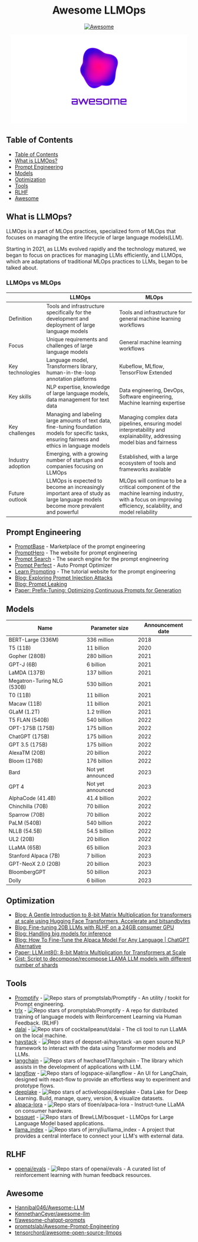 <h1 align="center">Awesome LLMOps</h1>
<p align="center"><a href="https://awesome.re"><img src="https://awesome.re/badge.svg" alt="Awesome" /></a></p>
<p align="center"><img src="./cover.png" height="240" alt="Awesome LLMOps - Awesome list of LLMOps" /></p>

## Table of Contents

- [Table of Contents](#table-of-contents)
- [What is LLMOps?](#what-is-llmops)
- [Prompt Engineering](#prompt-engineering)
- [Models](#models)
- [Optimization](#optimization)
- [Tools](#tools)
- [RLHF](#rlhf)
- [Awesome](#awesome)

## What is LLMOps?

LLMOps is a part of MLOps practices, specialized form of MLOps that focuses on managing the entire lifecycle of large language models(LLM).

Starting in 2021, as LLMs evolved rapidly and the technology matured, we began to focus on practices for managing LLMs efficiently, and LLMOps, which are adaptations of traditional MLOps practices to LLMs, began to be talked about.

### LLMOps vs MLOps

| | LLMOps | MLOps |
|-|--------|-------|
| Definition | Tools and infrastructure specifically for the development and deployment of large language models | Tools and infrastructure for general machine learning workflows |
| Focus | Unique requirements and challenges of large language models | General machine learning workflows | Examples of offerings	Foundation model fine-tuning, no-code LLM deployment, GPU access and optimization, prompt experimentation, prompt chaining, data synthesis and augmentation	Model versioning, automated testing, model monitoring, deployment automation, data pipeline management |
| Key technologies | Language model, Transformers library, human-in-the-loop annotation platforms | Kubeflow, MLflow, TensorFlow Extended |
| Key skills | NLP expertise, knowledge of large language models, data management for text data | Data engineering, DevOps, Software engineering, Machine learning expertise |
| Key challenges | Managing and labeling large amounts of text data, fine-tuning foundation models for specific tasks, ensuring fairness and ethics in language models | Managing complex data pipelines, ensuring model interpretability and explainability, addressing model bias and fairness |
| Industry adoption | Emerging, with a growing number of startups and companies focusing on LLMOps | Established, with a large ecosystem of tools and frameworks available
| Future outlook | LLMOps is expected to become an increasingly important area of study as large language models become more prevalent and powerful | MLOps will continue to be a critical component of the machine learning industry, with a focus on improving efficiency, scalability, and model reliability |


## Prompt Engineering

- [PromptBase](https://promptbase.com/) - Marketplace of the prompt engineering
- [PromptHero](https://prompthero.com/) - The website for prompt engineering
- [Prompt Search](https://www.ptsearch.info/tags/list/) - The search engine for the prompt engineering
- [Prompt Perfect](https://promptperfect.jina.ai/) - Auto Prompt Optimizer
- [Learn Prompting](https://learnprompting.org/) - The tutorial website for the prompt engineering
- [Blog: Exploring Prompt Injection Attacks](https://research.nccgroup.com/2022/12/05/exploring-prompt-injection-attacks/)
- [Blog: Prompt Leaking](https://learnprompting.org/docs/prompt_hacking/leaking)
- [Paper: Prefix-Tuning: Optimizing Continuous Prompts for Generation](https://aclanthology.org/2021.acl-long.353.pdf)

## Models

| Name                       | Parameter size    | Announcement date |
|----------------------------|-------------------|-------------------|
| BERT-Large (336M)          | 336 million       | 2018              |
| T5 (11B)                   | 11 billion        | 2020              |
| Gopher (280B)              | 280 billion       | 2021              |
| GPT-J (6B)                 | 6 billion         | 2021              |
| LaMDA (137B)               | 137 billion       | 2021              |
| Megatron-Turing NLG (530B) | 530 billion       | 2021              |
| T0 (11B)                   | 11 billion        | 2021              |
| Macaw (11B)                | 11 billion        | 2021              |
| GLaM (1.2T)                | 1.2 trillion      | 2021              |
| T5 FLAN (540B)             | 540 billion       | 2022              |
| OPT-175B (175B)            | 175 billion       | 2022              |
| ChatGPT (175B)             | 175 billion       | 2022              |
| GPT 3.5 (175B)             | 175 billion       | 2022              |
| AlexaTM (20B)              | 20 billion        | 2022              |
| Bloom (176B)               | 176 billion       | 2022              |
| Bard                       | Not yet announced | 2023              |
| GPT 4                      | Not yet announced | 2023              |
| AlphaCode (41.4B)          | 41.4 billion      | 2022              |
| Chinchilla (70B)           | 70 billion        | 2022              |
| Sparrow (70B)              | 70 billion        | 2022              |
| PaLM (540B)                | 540 billion       | 2022              |
| NLLB (54.5B)               | 54.5 billion      | 2022              |
| UL2 (20B)                  | 20 billion        | 2022              |
| LLaMA (65B)                | 65 billion        | 2023              |
| Stanford Alpaca (7B)       | 7 billion         | 2023              |
| GPT-NeoX 2.0 (20B)         | 20 billion        | 2023              |
| BloombergGPT               | 50 billion        | 2023              |
| Dolly                      | 6 billion         | 2023              |

## Optimization

- [Blog: A Gentle Introduction to 8-bit Matrix Multiplication for transformers at scale using Hugging Face Transformers, Accelerate and bitsandbytes](https://huggingface.co/blog/hf-bitsandbytes-integration)
- [Blog: Fine-tuning 20B LLMs with RLHF on a 24GB consumer GPU](https://huggingface.co/blog/trl-peft)
- [Blog: Handling big models for inference](https://huggingface.co/docs/accelerate/usage_guides/big_modeling)
- [Blog: How To Fine-Tune the Alpaca Model For Any Language | ChatGPT Alternative](https://medium.com/@martin-thissen/how-to-fine-tune-the-alpaca-model-for-any-language-chatgpt-alternative-370f63753f94)
- [Paper: LLM.int8(): 8-bit Matrix Multiplication for Transformers at Scale](https://arxiv.org/abs/2208.07339)
- [Gist: Script to decompose/recompose LLAMA LLM models with different number of shards](https://gist.github.com/benob/4850a0210b01672175942203aa36d300)

## Tools

- [Promptify](https://github.com/promptslab/Promptify) - ![Repo stars of promptslab/Promptify](https://img.shields.io/github/stars/promptslab/Promptify?style=social) - An utility / tookit for Prompt engineering.
- [trlx](https://github.com/CarperAI/trlx) - ![Repo stars of promptslab/Promptify](https://img.shields.io/github/stars/CarperAI/trlx?style=social) - A repo for distributed training of language models with Reinforcement Learning via Human Feedback. (RLHF)
- [dalai](https://github.com/cocktailpeanut/dalai) - ![Repo stars of cocktailpeanut/dalai](https://img.shields.io/github/stars/cocktailpeanut/dalai?style=social) - The cli tool to run LLaMA on the local machine.
- [haystack](https://github.com/deepset-ai/haystack) - ![Repo stars of deepset-ai/haystack](https://img.shields.io/github/stars/deepset-ai/haystack?style=social) -an open source NLP framework to interact with the data using Transformer models and LLMs.
- [langchain](https://github.com/hwchase17/langchain) - ![Repo stars of hwchase17/langchain](https://img.shields.io/github/stars/hwchase17/langchain?style=social) - The library which assists in the development of applications with LLM.
- [langflow](https://github.com/logspace-ai/langflow) - ![Repo stars of logspace-ai/langflow](https://img.shields.io/github/stars/logspace-ai/langflow?style=social) - An UI for LangChain, designed with react-flow to provide an effortless way to experiment and prototype flows.
- [deeplake](https://github.com/activeloopai/deeplake) - ![Repo stars of activeloopai/deeplake](https://img.shields.io/github/stars/activeloopai/deeplake?style=social) - Data Lake for Deep Learning. Build, manage, query, version, & visualize datasets.
- [alpaca-lora](https://github.com/tloen/alpaca-lora) - ![Repo stars of tloen/alpaca-lora](https://img.shields.io/github/stars/tloen/alpaca-lora?style=social) - Instruct-tune LLaMA on consumer hardware.
- [bosquet](https://github.com/BrewLLM/bosquet) - ![Repo stars of BrewLLM/bosquet](https://img.shields.io/github/stars/BrewLLM/bosquet?style=social) - LLMOps for Large Language Model based applications.
- [llama_index](https://github.com/jerryjliu/llama_index) - ![Repo stars of jerryjliu/llama_index](https://img.shields.io/github/stars/jerryjliu/llama_index?style=social) - A project that provides a central interface to connect your LLM's with external data.

## RLHF

- [openai/evals](https://github.com/openai/evals) - ![Repo stars of openai/evals](https://img.shields.io/github/stars/openai/evals?style=social) - A curated list of reinforcement learning with human feedback resources.

## Awesome

- [Hannibal046/Awesome-LLM](https://github.com/Hannibal046/Awesome-LLM)
- [KennethanCeyer/awesome-llm](https://github.com/KennethanCeyer/awesome-llm)
- [f/awesome-chatgpt-prompts](https://github.com/f/awesome-chatgpt-prompts)
- [promptslab/Awesome-Prompt-Engineering](https://github.com/promptslab/Awesome-Prompt-Engineering)
- [tensorchord/awesome-open-source-llmops](https://github.com/tensorchord/awesome-open-source-llmops)

